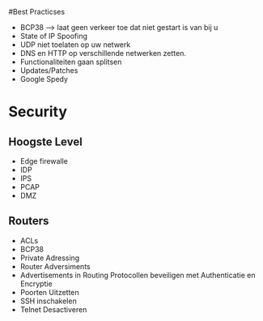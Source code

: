 #Best Practicses
* BCP38 --> laat geen verkeer toe dat niet gestart is van bij u
* State of IP Spoofing
* UDP niet toelaten op uw netwerk
* DNS en HTTP op verschillende netwerken zetten.
* Functionaliteiten gaan splitsen
* Updates/Patches
* Google Spedy

# Security
## Hoogste Level
* Edge firewalle
* IDP
* IPS
* PCAP
* DMZ
## Routers
* ACLs
* BCP38
* Private Adressing
* Router Adversiments
* Advertisements in Routing Protocollen beveiligen met Authenticatie en Encryptie
* Poorten Uitzetten
* SSH inschakelen
* Telnet Desactiveren
